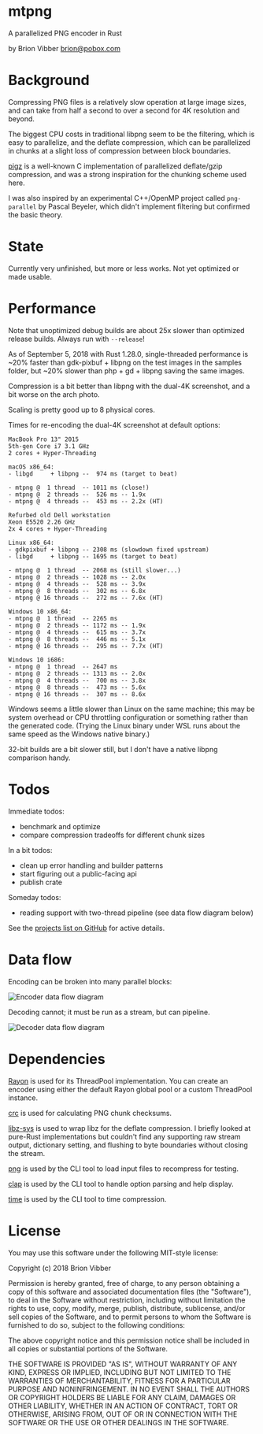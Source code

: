 # mtpng

A parallelized PNG encoder in Rust

by Brion Vibber <brion@pobox.com>

# Background

Compressing PNG files is a relatively slow operation at large image sizes, and can take from half a second to over a second for 4K resolution and beyond.

The biggest CPU costs in traditional libpng seem to be the filtering, which is easy to parallelize, and the deflate compression, which can be parallelized in chunks at a slight loss of compression between block boundaries.

[pigz](https://zlib.net/pigz/) is a well-known C implementation of parallelized deflate/gzip compression, and was a strong inspiration for the chunking scheme used here.

I was also inspired by an experimental C++/OpenMP project called `png-parallel` by Pascal Beyeler, which didn't implement filtering but confirmed the basic theory.

# State

Currently very unfinished, but more or less works. Not yet optimized or made usable.

# Performance

Note that unoptimized debug builds are about 25x slower than optimized release builds. Always run with `--release`!

As of September 5, 2018 with Rust 1.28.0, single-threaded performance is ~20% faster than gdk-pixbuf + libpng on the test images in the samples folder, but ~20% slower than php + gd + libpng saving the same images.

Compression is a bit better than libpng with the dual-4K screenshot, and a bit worse on the arch photo.

Scaling is pretty good up to 8 physical cores.

Times for re-encoding the dual-4K screenshot at default options:

```
MacBook Pro 13" 2015
5th-gen Core i7 3.1 GHz
2 cores + Hyper-Threading

macOS x86_64:
- libgd     + libpng --  974 ms (target to beat)

- mtpng @  1 thread  -- 1011 ms (close!)
- mtpng @  2 threads --  526 ms -- 1.9x
- mtpng @  4 threads --  453 ms -- 2.2x (HT)
```

```
Refurbed old Dell workstation
Xeon E5520 2.26 GHz
2x 4 cores + Hyper-Threading

Linux x86_64:
- gdkpixbuf + libpng -- 2308 ms (slowdown fixed upstream)
- libgd     + libpng -- 1695 ms (target to beat)

- mtpng @  1 thread  -- 2068 ms (still slower...)
- mtpng @  2 threads -- 1028 ms -- 2.0x
- mtpng @  4 threads --  528 ms -- 3.9x
- mtpng @  8 threads --  302 ms -- 6.8x
- mtpng @ 16 threads --  272 ms -- 7.6x (HT)

Windows 10 x86_64:
- mtpng @  1 thread  -- 2265 ms
- mtpng @  2 threads -- 1172 ms -- 1.9x
- mtpng @  4 threads --  615 ms -- 3.7x
- mtpng @  8 threads --  446 ms -- 5.1x
- mtpng @ 16 threads --  295 ms -- 7.7x (HT)

Windows 10 i686:
- mtpng @  1 thread  -- 2647 ms
- mtpng @  2 threads -- 1313 ms -- 2.0x
- mtpng @  4 threads --  700 ms -- 3.8x
- mtpng @  8 threads --  473 ms -- 5.6x
- mtpng @ 16 threads --  307 ms -- 8.6x
```

Windows seems a little slower than Linux on the same machine; this may be system overhead or CPU throttling configuration or something rather than the generated code. (Trying the Linux binary under WSL runs about the same speed as the Windows native binary.)

32-bit builds are a bit slower still, but I don't have a native libpng comparison handy.

# Todos

Immediate todos:
* benchmark and optimize
* compare compression tradeoffs for different chunk sizes

In a bit todos:
* clean up error handling and builder patterns
* start figuring out a public-facing api
* publish crate

Someday todos:
* reading support with two-thread pipeline (see data flow diagram below)

See the [projects list on GitHub](https://github.com/brion/mtpng/projects) for active details.


# Data flow

Encoding can be broken into many parallel blocks:

![Encoder data flow diagram](https://raw.githubusercontent.com/brion/mtpng/master/docs/data-flow-write.png)

Decoding cannot; it must be run as a stream, but can pipeline.

![Decoder data flow diagram](https://raw.githubusercontent.com/brion/mtpng/master/docs/data-flow-read.png)

# Dependencies

[Rayon](https://crates.io/crates/rayon) is used for its ThreadPool implementation. You can create an encoder using either the default Rayon global pool or a custom ThreadPool instance.

[crc](https://crates.io/crates/crc) is used for calculating PNG chunk checksums.

[libz-sys](https://crates.io/crates/libz-sys) is used to wrap libz for the deflate compression. I briefly looked at pure-Rust implementations but couldn't find any supporting raw stream output, dictionary setting, and flushing to byte boundaries without closing the stream.

[png](https://crates.io/crates/png) is used by the CLI tool to load input files to recompress for testing.

[clap](https://crates.io/crates/clap) is used by the CLI tool to handle option parsing and help display.

[time](https://crates.io/crates/time) is used by the CLI tool to time compression.

# License

You may use this software under the following MIT-style license:

Copyright (c) 2018 Brion Vibber

Permission is hereby granted, free of charge, to any person obtaining a copy
of this software and associated documentation files (the "Software"), to deal
in the Software without restriction, including without limitation the rights
to use, copy, modify, merge, publish, distribute, sublicense, and/or sell
copies of the Software, and to permit persons to whom the Software is
furnished to do so, subject to the following conditions:

The above copyright notice and this permission notice shall be included in
all copies or substantial portions of the Software.

THE SOFTWARE IS PROVIDED "AS IS", WITHOUT WARRANTY OF ANY KIND, EXPRESS OR
IMPLIED, INCLUDING BUT NOT LIMITED TO THE WARRANTIES OF MERCHANTABILITY,
FITNESS FOR A PARTICULAR PURPOSE AND NONINFRINGEMENT. IN NO EVENT SHALL THE
AUTHORS OR COPYRIGHT HOLDERS BE LIABLE FOR ANY CLAIM, DAMAGES OR OTHER
LIABILITY, WHETHER IN AN ACTION OF CONTRACT, TORT OR OTHERWISE, ARISING FROM,
OUT OF OR IN CONNECTION WITH THE SOFTWARE OR THE USE OR OTHER DEALINGS IN
THE SOFTWARE.